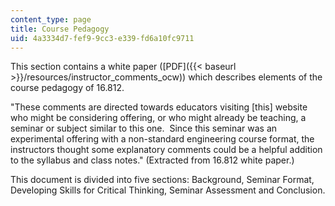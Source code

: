 ```yaml
---
content_type: page
title: Course Pedagogy
uid: 4a3334d7-fef9-9cc3-e339-fd6a10fc9711
---
```


This section contains a white paper ([PDF]({{< baseurl >}}/resources/instructor_comments_ocw)) which describes elements of the course pedagogy of 16.812.

"These comments are directed towards educators visiting \[this\] website who might be considering offering, or who might already be teaching, a seminar or subject similar to this one.  Since this seminar was an experimental offering with a non-standard engineering course format, the instructors thought some explanatory comments could be a helpful addition to the syllabus and class notes." (Extracted from 16.812 white paper.)

This document is divided into five sections: Background, Seminar Format, Developing Skills for Critical Thinking, Seminar Assessment and Conclusion.